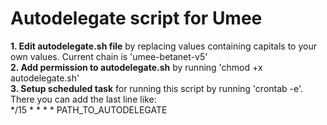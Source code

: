 # Autodelegate script for Umee

**1. Edit autodelegate.sh file** by replacing values containing capitals to your own values. Current chain is 'umee-betanet-v5'\
**2. Add permission to autodelegate.sh** by running 'chmod +x autodelegate.sh'\
**3. Setup scheduled task** for running this script by running 'crontab -e'. There you can add the last line like:\
    */15 * * * * PATH_TO_AUTODELEGATE
